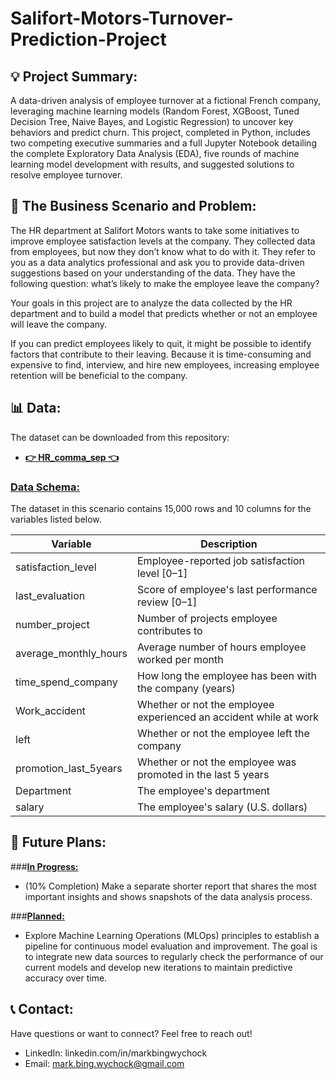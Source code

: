 # Salifort-Motors-Turnover-Prediction-Project

## 💡 Project Summary:

A data-driven analysis of employee turnover at a fictional French company, leveraging machine learning models (Random Forest, XGBoost, Tuned Decision Tree, Naive Bayes, and Logistic Regression) to uncover key behaviors and predict churn. This project, completed in Python, includes two competing executive summaries and a full Jupyter Notebook detailing the complete Exploratory Data Analysis (EDA), five rounds of machine learning model development with results, and suggested solutions to resolve employee turnover.

## 📰 The Business Scenario and Problem:

The HR department at Salifort Motors wants to take some initiatives to improve employee satisfaction levels at the company. They collected data from employees, but now they don’t know what to do with it. They refer to you as a data analytics professional and ask you to provide data-driven suggestions based on your understanding of the data. They have the following question: what’s likely to make the employee leave the company?

Your goals in this project are to analyze the data collected by the HR department and to build a model that predicts whether or not an employee will leave the company.

If you can predict employees likely to quit, it might be possible to identify factors that contribute to their leaving. Because it is time-consuming and expensive to find, interview, and hire new employees, increasing employee retention will be beneficial to the company.

## 📊 Data:

The dataset can be downloaded from this repository:
* [**👉 HR_comma_sep 👈**](https://github.com/Mark-Bing-Wychock/Salifort-Motors-Turnover-Prediction-Project/blob/main/HR_comma_sep.csv)

### **<ins>Data Schema:</ins>**
The dataset in this scenario contains 15,000 rows and 10 columns for the variables listed below.

| Variable | Description |
|---|---|
| satisfaction_level | Employee-reported job satisfaction level [0–1] |
| last_evaluation | Score of employee's last performance review [0–1] |
| number_project | Number of projects employee contributes to |
| average_monthly_hours | Average number of hours employee worked per month |
| time_spend_company | How long the employee has been with the company (years) |
| Work_accident | Whether or not the employee experienced an accident while at work |
| left | Whether or not the employee left the company |
| promotion_last_5years | Whether or not the employee was promoted in the last 5 years |
| Department | The employee's department |
| salary | The employee's salary (U.S. dollars) |

## 🚀 **Future Plans:**

###**<ins>In Progress:</ins>**
* (10% Completion) Make a separate shorter report that shares the most important insights and shows snapshots of the data analysis process.

###**<ins>Planned:</ins>**
* Explore Machine Learning Operations (MLOps) principles to establish a pipeline for continuous model evaluation and improvement. The goal is to integrate new data sources to regularly check the performance of our current models and develop new iterations to maintain predictive accuracy over time.

## 📞 Contact:

Have questions or want to connect? Feel free to reach out!

* LinkedIn: linkedin.com/in/markbingwychock
* Email: mark.bing.wychock@gmail.com
